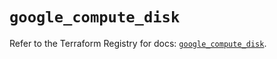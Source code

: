 # `google_compute_disk`

Refer to the Terraform Registry for docs: [`google_compute_disk`](https://registry.terraform.io/providers/hashicorp/google/5.20.0/docs/resources/compute_disk).
